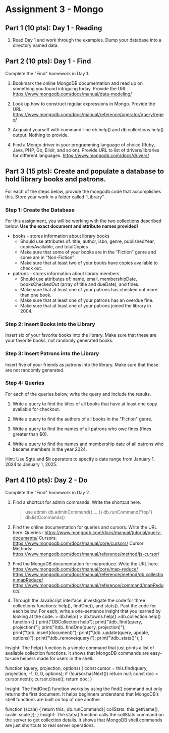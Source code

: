 # Assignment 3 - Mongo

## Part 1 (10 pts): Day 1 - Reading

1. Read Day 1 and work through the examples. Dump your database into a
    directory named data.

## Part 2 (10 pts): Day 1 - Find

Complete the "Find" homework in Day 1.

1. Bookmark the online MongoDB documentation and read up on something
    you found intriguing today. Provide the URL.
           https://www.mongodb.com/docs/manual/data-modeling/

2. Look up how to construct regular expressions in Mongo. Provide the URL.
           https://www.mongodb.com/docs/manual/reference/operator/query/regex/


3. Acquaint yourself with command-line db.help() and db.collections.help() output.
    Nothing to provide.



4. Find a Mongo driver in your programming language of choice (Ruby, Java,
    PHP, Go, Elixir, and so on). Provide URL to list of drivers/libraries for
    different languages.
         https://www.mongodb.com/docs/drivers/

## Part 3 (15 pts): Create and populate a database to hold library books and patrons.
For each of the steps below, provide the mongodb code that accomplishes this. Store your work in a folder called “Library”.

### Step 1: Create the Database

For this assignment, you will be working with the two collections described below. **Use the exact document and attribute names provided!**
* books - stores information about library books
    * Should use attributes of:  title, author, isbn, genre, publishedYear, copiesAvailable, and totalCopies
    * Make sure that some of your books are in the “Fiction” genre and some are in “Non-Fiction”
    * Make sure that at least two of your books have copies available to check out.
* patrons - stores information about library members
    * Should use attributes of:    name, email, membershipDate, booksCheckedOut (array of title and dueDate), and fines.
    * Make sure that at least one of your patrons has checked out more than one book.
    * Make sure that at least one of your patrons has an overdue fine.
    * Make sure that at least one of your patrons joined the library in 2004.

### Step 2: Insert Books into the Library
Insert six of your favorite books into the library.  Make sure that these are your favorite books, not randomly generated books.

### Step 3: Insert Patrons into the Library
Insert five of your friends as patrons into the library. Make sure that these are not randomly generated.

### Step 4: Queries
For each of the queries below, write the query and include the results.

1. Write a query to find the titles of all books that have at least one copy available for checkout.

2. Write a query to find the authors of all books in the "Fiction" genre.

3. Write a query to find the names of all patrons who owe fines (fines greater than $0).

4. Write a query to find the names and membership date of all patrons who became members in the year 2024.

Hint: Use $gte and $lt operators to specify a date range from January 1, 2024 to January 1, 2025.

## Part 4 (10 pts): Day 2 - Do

Complete the "Find" homework in Day 2.

1. Find a shortcut for admin commands. Write the shortcut here.
     > use admin
     db.adminCommand({.....})
      db.runCommand("top")
      db.listCommands()

2. Find the online documentation for queries and cursors. Write the URL here.
     Queries : https://www.mongodb.com/docs/manual/tutorial/query-documents/
     Cursors: https://www.mongodb.com/docs/manual/core/cursors/
    Cursor Methods: https://www.mongodb.com/docs/manual/reference/method/js-cursor/
3. Find the MongoDB documentation for mapreduce. Write the URL here.
     https://www.mongodb.com/docs/manual/core/map-reduce/
     https://www.mongodb.com/docs/manual/reference/method/db.collection.mapReduce/
     https://www.mongodb.com/docs/manual/reference/command/mapReduce/

4. Through the JavaScript interface, investigate the code for three collections
    functions: help(), findOne(), and stats(). Past the code for each below.
    For each, write a one-sentence insight that you learned by looking at
    the code.
       > db.help()
       > db.towns.help()
       >db.collection.help()
        function () {
  print("DBCollection help");
  print("\tdb.<collection>.find(query, projection)");
  print("\tdb.<collection>.findOne(query, projection)");
  print("\tdb.<collection>.insert(document)");
  print("\tdb.<collection>.update(query, update, options)");
  print("\tdb.<collection>.remove(query)");
  print("\tdb.<collection>.stats()");
}

Insight: The help() function is a simple command that just prints a list of available collection functions.
It shows that MongoDB commands are easy-to-use helpers made for users in the shell.

function (query, projection, options) {
  const cursor = this.find(query, projection, -1, 0, 0, options);
  if (!cursor.hasNext()) return null;
  const doc = cursor.next();
  cursor.close();
  return doc;
}

 Insight: The findOne() function works by using the find() command but only returns the first document.
It helps beginners understand that MongoDB’s shell functions are built on top of one another.

function (scale) {
  return this._db.runCommand({ collStats: this.getName(), scale: scale });
}
Insight: The stats() function calls the collStats command on the server to get collection details.
It shows that MongoDB shell commands are just shortcuts to real server operations.
